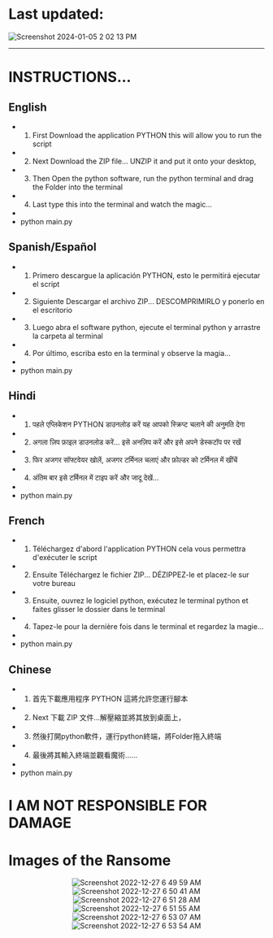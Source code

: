 # Last updated:

![Screenshot 2024-01-05 2 02 13 PM](https://github.com/Diseased-Ghost/LOL-ransom/assets/104690305/72680b56-25b3-4267-8ffb-32e1008dc079)


---


# INSTRUCTIONS...
## English

* 1. First Download the application PYTHON this will allow you to run the script
* 2. Next Download the ZIP file... UNZIP it and put it onto your desktop,
* 3. Then  Open the python software, run the python terminal and drag the Folder into the terminal
* 4. Last type this into the terminal and watch the magic...
*  
* python main.py

## Spanish/Español

* 1. Primero descargue la aplicación PYTHON, esto le permitirá ejecutar el script
* 2. Siguiente Descargar el archivo ZIP... DESCOMPRIMIRLO y ponerlo en el escritorio
* 3. Luego abra el software python, ejecute el terminal python y arrastre la carpeta al terminal
* 4. Por último, escriba esto en la terminal y observe la magia...
*
* python main.py

## Hindi
* 1. पहले एप्लिकेशन PYTHON डाउनलोड करें यह आपको स्क्रिप्ट चलाने की अनुमति देगा
* 2. अगला ज़िप फ़ाइल डाउनलोड करें... इसे अनज़िप करें और इसे अपने डेस्कटॉप पर रखें
* 3. फिर अजगर सॉफ्टवेयर खोलें, अजगर टर्मिनल चलाएं और फ़ोल्डर को टर्मिनल में खींचें
* 4. अंतिम बार इसे टर्मिनल में टाइप करें और जादू देखें...
* 
* python main.py

## French

* 1. Téléchargez d'abord l'application PYTHON cela vous permettra d'exécuter le script
* 2. Ensuite Téléchargez le fichier ZIP... DÉZIPPEZ-le et placez-le sur votre bureau
* 3. Ensuite, ouvrez le logiciel python, exécutez le terminal python et faites glisser le dossier dans le terminal
* 4. Tapez-le pour la dernière fois dans le terminal et regardez la magie...
*
* python main.py

## Chinese

* 1. 首先下載應用程序 PYTHON 這將允許您運行腳本
* 2. Next 下載 ZIP 文件...解壓縮並將其放到桌面上，
* 3. 然後打開python軟件，運行python終端，將Folder拖入終端
* 4. 最後將其輸入終端並觀看魔術......
*
* python main.py












# I AM NOT RESPONSIBLE FOR DAMAGE


# Images of the Ransome

<div align="center">

![Screenshot 2022-12-27 6 49 59 AM](https://user-images.githubusercontent.com/83523587/209662971-5387e1cd-08b3-4507-8e87-3e4b0b0a97c3.png)
![Screenshot 2022-12-27 6 50 41 AM](https://user-images.githubusercontent.com/83523587/209662979-2963c2bf-38a8-4c74-a8ac-d0d0c18aa99b.png)
![Screenshot 2022-12-27 6 51 28 AM](https://user-images.githubusercontent.com/83523587/209662987-819895b9-0022-49ba-b2b0-6dce1d635bcd.png)
![Screenshot 2022-12-27 6 51 55 AM](https://user-images.githubusercontent.com/83523587/209662995-7be142c2-df41-40e7-8f7c-39bdd921c09b.png)
![Screenshot 2022-12-27 6 53 07 AM](https://user-images.githubusercontent.com/83523587/209663003-cc1cd5d9-0072-4d21-9db9-f9236d55db26.png)
![Screenshot 2022-12-27 6 53 54 AM](https://user-images.githubusercontent.com/83523587/209663010-3f3792d2-008c-4f17-bf54-81e4cf83f1e6.png)
